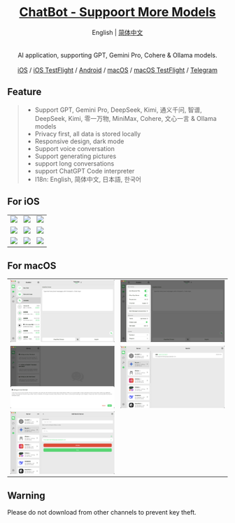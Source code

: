 <div align="center">

<h1 align="center"><a href="https://apps.apple.com/app/id6499505508">ChatBot - Suppoort More Models<a/></h1>

<center>English | <a href="https://github.com/ChatBot-All/chatbot-app/blob/README/Chinese.md">简体中文</a></center>
<br /><br />
AI application, supporting GPT, Gemini Pro, Cohere & Ollama
models.
<br /><br />
<center> <a href="https://apps.apple.com/app/id6499505508">iOS</a> / <a href="https://testflight.apple.com/join/Znpyd2IF">iOS TestFlight</a> / <a href="https://github.com/ChatBot-All/chatbot-app/releases">Android</a> / <a href="https://apps.apple.com/app/id6499505508" >macOS</a> / <a href="https://testflight.apple.com/join/beLFVk2q" >macOS TestFlight</a> / <a href="https://t.me/chatbot_all" >Telegram</a> </center>
</div>

## Feature

> * Support GPT, Gemini Pro, DeepSeek, Kimi, 通义千问, 智谱, DeepSeek, Kimi, 零一万物, MiniMax, Cohere, 文心一言 & Ollama models
>* Privacy first, all data is stored locally
>* Responsive design, dark mode
>* Support voice conversation
>* Support generating pictures
>* support long conversations
>* support ChatGPT Code interpreter
>* I18n: English, 简体中文, 日本語, 한국어

## For iOS

<table>

<tr>

<td><center><img src="https://github.com/ChatBot-All/chatbot-app/blob/README/art/1.PNG"  /></center></td>
<td><center><img src="https://github.com/ChatBot-All/chatbot-app/blob/README/art/2.PNG"   /></center></td>
<td><center><img src="https://github.com/ChatBot-All/chatbot-app/blob/README/art/3.PNG"   /></center></td>

</tr>

<tr>

<td><center><img src="https://github.com/ChatBot-All/chatbot-app/blob/README/art/4.PNG"  /></center></td>
<td><center><img src="https://github.com/ChatBot-All/chatbot-app/blob/README/art/5.PNG" /></center></td>
<td><center><img src="https://github.com/ChatBot-All/chatbot-app/blob/README/art/6.PNG"  /></center></td>

</tr>
<tr>

<td><center><img src="https://github.com/ChatBot-All/chatbot-app/blob/README/art/7.PNG" /></center></td>
<td><center><img src="https://github.com/ChatBot-All/chatbot-app/blob/README/art/8.PNG"   /></center></td>
<td><center><img src="https://github.com/ChatBot-All/chatbot-app/blob/README/art/9.PNG"  /></center></td>

</tr>
</table>

## For macOS

<table>

<tr>

<td><center><img src="https://github.com/ChatBot-All/chatbot-app/blob/README/art/mac_1.png"   /></center></td>
<td><center><img src="https://github.com/ChatBot-All/chatbot-app/blob/README/art/mac_2.png"   /></center></td>
</tr>
<tr>
<td><center><img src="https://github.com/ChatBot-All/chatbot-app/blob/README/art/mac_3.png"  /></center></td>
<td><center><img src="https://github.com/ChatBot-All/chatbot-app/blob/README/art/mac_4.png" /></center></td>

</tr>
<tr>
<td><center><img src="https://github.com/ChatBot-All/chatbot-app/blob/README/art/mac_5.png"  /></center></td>

</tr>

</table>

## Warning

Please do not download from other channels to prevent key theft.
